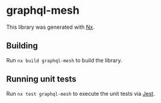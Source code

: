 # graphql-mesh

This library was generated with [Nx](https://nx.dev).

## Building

Run `nx build graphql-mesh` to build the library.

## Running unit tests

Run `nx test graphql-mesh` to execute the unit tests via [Jest](https://jestjs.io).
